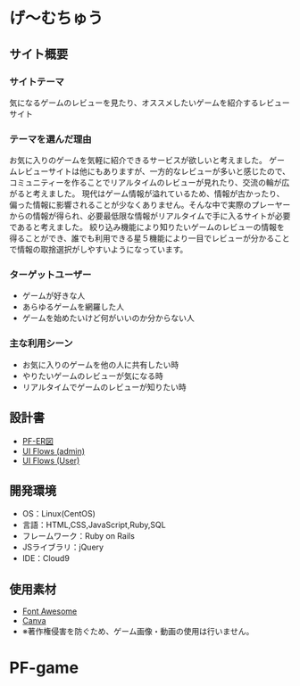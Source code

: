 # げ～むちゅう

## サイト概要
### サイトテーマ
気になるゲームのレビューを見たり、オススメしたいゲームを紹介するレビューサイト


### テーマを選んだ理由
お気に入りのゲームを気軽に紹介できるサービスが欲しいと考えました。
ゲームレビューサイトは他にもありますが、一方的なレビューが多いと感じたので、コミュニティーを作ることでリアルタイムのレビューが見れたり、交流の輪が広がると考えました。
現代はゲーム情報が溢れているため、情報が古かったり、偏った情報に影響されることが少なくありません。そんな中で実際のプレーヤーからの情報が得られ、必要最低限な情報がリアルタイムで手に入るサイトが必要であると考えました。
絞り込み機能により知りたいゲームのレビューの情報を得ることができ、誰でも利用できる星５機能により一目でレビューが分かることで情報の取捨選択がしやすいようになっています。

### ターゲットユーザー
- ゲームが好きな人
- あらゆるゲームを網羅した人
- ゲームを始めたいけど何がいいのか分からない人

### 主な利用シーン
- お気に入りのゲームを他の人に共有したい時
- やりたいゲームのレビューが気になる時
- リアルタイムでゲームのレビューが知りたい時


## 設計書

- [PF-ER図](https://github.com/PF-game/PF-game/assets/127410744/526aa2f8-9fc0-47f0-83a4-071f8f4f5855)
- [UI Flows (admin)](https://github.com/PF-game/PF-game/assets/127410744/7dc3ea05-cd63-4a94-8076-389a2e8b74c2)
- [UI Flows (User)](https://github.com/PF-game/PF-game/assets/127410744/d9f58845-c8c4-4981-892a-fde0e861b199)


## 開発環境
- OS：Linux(CentOS)
- 言語：HTML,CSS,JavaScript,Ruby,SQL
- フレームワーク：Ruby on Rails
- JSライブラリ：jQuery
- IDE：Cloud9

## 使用素材
- [Font Awesome](https://fontawesome.com/)
- [Canva](https://www.canva.com/ja_jp/create/logos/)
- ※著作権侵害を防ぐため、ゲーム画像・動画の使用は行いません。
# PF-game
